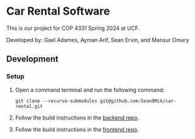 # Car Rental Software

This is our project for COP 4331 Spring 2024 at UCF.

Developed by: Gael Adames, Ayman Arif, Sean Ervin, and Mansur Omary

## Development

### Setup

1. Open a command terminal and run the following command:

   ```shell
   git clone --recurse-submodules git@github.com:SeanOMik/car-rental.git
   ```
2. Follow the build instructions in the [backend repo](https://github.com/SeanOMik/car-rental-backend).

3. Follow the build instructions in the [frontend repo](https://github.com/mansur0108/car-rental-frontend).
